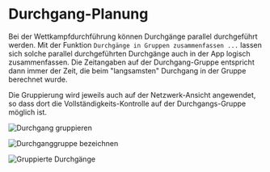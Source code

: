 # Durchgang-Planung

Bei der Wettkampfdurchführung können Durchgänge parallel durchgeführt werden. Mit der Funktion `Durchgänge in Gruppen zusammenfassen ...` lassen sich solche parallel durchgeführten Durchgänge auch in der App logisch zusammenfassen. Die Zeitangaben auf der Durchgang-Gruppe entspricht dann immer der Zeit, die beim "langsamsten" Durchgang in der Gruppe berechnet wurde.

Die Gruppierung wird jeweils auch auf der Netzwerk-Ansicht angewendet, so dass dort die Vollständigkeits-Kontrolle auf der Durchgangs-Gruppe möglich ist.

![Durchgang gruppieren](..//assets/durchgang-gruppieren.png)

![Durchganggruppe bezeichnen](..//assets/name-durchganggruppe.png)

![Gruppierte Durchg&#xE4;nge](..//assets/gruppierte-durchgaenge.png)

